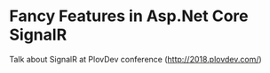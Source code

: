 # Fancy Features in Asp.Net Core SignalR
Talk about SignalR at PlovDev conference (http://2018.plovdev.com/)